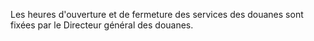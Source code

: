 Les heures d'ouverture et de fermeture des services des
douanes sont fixées par le Directeur général des douanes.